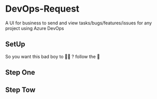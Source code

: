 # DevOps-Request
A UI for business to send and view tasks/bugs/features/issues for any project using Azure DevOps

## SetUp

So you want this bad boy to 🏃‍♂️ ?
follow the 📃

## Step One

## Step Tow
